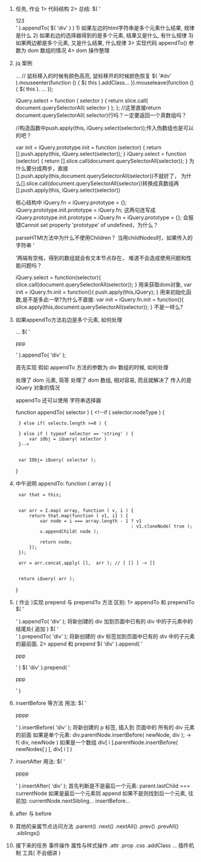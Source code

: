1. 任务, 作业
    1> 代码结构
    2> 总结:
        $( '<div>123</div>' ).appendTo( $( 'div' ) )
        1) 如果左边的html字符串是多个元素什么结果, 规律是什么
        2) 如果右边的选择器得到的是多个元素, 结果又是什么, 有什么规律
        3) 如果两边都是多个元素, 又是什么结果, 什么规律
    3> 实现代码 appendTo() 参数为 dom 数组的情况
    4> dom 操作整理

2. jq 案例
    <div id="dv"></div>
    ...
    // 鼠标移入的时候有颜色高亮, 鼠标移开的时候颜色恢复
    $( '#dv' ).mouseenter(function () {
        $( this ).addClass...
    }).mouseleave(function () {
        $( this ). ...
    });



    iQuery.select = function ( selector ) { 
        return slice.call( document.querySelectorAll( selector ) ); 
    }; 
    //这里直接return document.querySelectorAll( selector)行吗？一定要返回一个真数组吗？ 

    //构造函数中push.apply(this, iQuery.select(selector));传入伪数组也是可以的吧？



    var init = iQuery.prototype.init = function (selector) { 
        return [].push.apply(this, iQuery.select(selector)); 
    } 
    iQuery.select = function (selector) { 
        return [].slice.call(document.querySelectorAll(selector)); 
    } 
    为什么要分成两步，直接[].push.apply(this,document.querySelectorAll(selector))不就好了，
    为什么[].slice.call(document.querySelectorAll(selector))转换成真数组再
    [].push.apply(this, iQuery.select(selector))



    核心结构中
        iQuery.fn = iQuery.prototype = {}; 
        iQuery.prototype.init.prototype = iQuery.fn; 
    这两句连写成iQuery.prototype.init.prototype = iQuery.fn = iQuery.prototype = {}; 
    会报错Cannot set property 'prototype' of undefined，为什么？ 
    
    parseHTMl方法中为什么不使用Children？ 当用childNodes时，如果传入的字符串
    ‘ <div></div> ’两端有空格，得到的数组就会有文本节点存在，
    难道不会造成使用问题和性能问题吗？


    iQuery.select = function(selector){
        slice.call(document.querySelectorAll(selector));
    }
    用来获取dom对象, 
    var init = iQuery.fn.init = function(){
        push.apply(this,iQuery);
    }
    用来初始化函数,是不是多此一举?为什么不直接: 
    var init = iQuery.fn.init = function(){
        slice.apply(this,document.querySelectorAll(selector));
    }
    不是一样么?


3. 如果appendTo方法右边是多个元素, 如何处理
    <div></div>
    <div></div>

    ...
    $( '<p>ppp</p>' ).appendTo( 'div' );

    首先实现 假如 appendTo 方法的参数为 div 数组的时候, 如何处理

    处理了 dom 元素, 简答
    处理了 dom 数组, 相对容易, 而且就解决了 传入的是 iQuery 对象的情况
    
    appendTo 还可以使用 字符串选择器

    function appendTo( selector ) {
        <!--if ( selector.nodeType ) {

        } else if( selecto.length >=0 ) {

        } else if ( typeof selector == 'string' ) {
            var iObj = iQuery( selector )
        }-->
         

        var IObj= iQuery( selector );
        
    }
    

4. 中午说明
     appendTo: function ( array ) {
        
        var that = this;
        

        var arr = I.map( array, function ( v, i ) {
            return that.map(function ( v1, i1 ) {
                var node = i === array.length - 1 ? v1 
                                                  : v1.cloneNode( true );  
                v.appendChild( node );

                return node;
            });
        });

        arr = arr.concat,apply( [],  arr ); // [ [] ] -> []

        
        return iQuery( arr );
    }

5. ( 作业 )实现 prepend 与 prependTo 方法
    区别:
       1> appendTo 和 prependTo
        $( '<div></div>' ).appendTo( 'div' ); 将新创建的 div 加到页面中已有的 div 中的子元素中的结尾处( 追加 )
        $( '<div></div>' ).prependTo( 'div' ); 将新创建的 div 标签加到页面中已有的 div 中的子元素的最前面.
       2> append 和 prepend 
        $( 'div' ).append( '<p>ppp</p>' )
        $( 'div' ).prepend( '<p>ppp</p>' )

6. insertBefore 等方法
    用法:
        $( '<p>pppp</p>' ).insertBefore( 'div' );
        将新创建的 p 标签, 插入到 页面中的 所有的 div 元素的前面
            如果是单个元素:
                div.parentNode.insertBefore( newNode, div ); -> f( div, newNode )
            如果是一个数组
                div[ i ].parentNode.insertBefore( newNodes[ j ], div[ i ] )

7. insertAfter
    用法:
        $( '<p>pppp</p>' ).insertAfter( 'div' );
        首先判断是不是最后一个元素: parent.lastChild === currentNode
        如果是最后一个元素则 append
        如果不是则找到后一个元素, 往前加: currentNode.nextSibling... insertBefore...

8. after 与 before
    

9. 其他的亲属节点访问方法
    .parent()
    .next()
    .nextAll()
    .prev()
    .prevAll()
    .siblings()

10. 接下来的任务
    事件操作
    属性与样式操作
        .attr
        .prop 
        .css
        .addClass
        ...
    插件机制
    工具( 不会细讲 )























